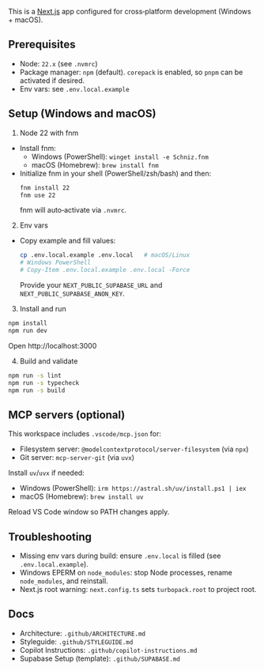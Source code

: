 This is a [Next.js](https://nextjs.org) app configured for cross‑platform development (Windows + macOS).

## Prerequisites

- Node: `22.x` (see `.nvmrc`)
- Package manager: `npm` (default). `corepack` is enabled, so `pnpm` can be activated if desired.
- Env vars: see `.env.local.example`

## Setup (Windows and macOS)

1. Node 22 with fnm

- Install fnm:
  - Windows (PowerShell): `winget install -e Schniz.fnm`
  - macOS (Homebrew): `brew install fnm`
- Initialize fnm in your shell (PowerShell/zsh/bash) and then:
  ```sh
  fnm install 22
  fnm use 22
  ```
  fnm will auto‑activate via `.nvmrc`.

2. Env vars

- Copy example and fill values:
  ```sh
  cp .env.local.example .env.local   # macOS/Linux
  # Windows PowerShell
  # Copy-Item .env.local.example .env.local -Force
  ```
  Provide your `NEXT_PUBLIC_SUPABASE_URL` and `NEXT_PUBLIC_SUPABASE_ANON_KEY`.

3. Install and run

```sh
npm install
npm run dev
```

Open http://localhost:3000

4. Build and validate

```sh
npm run -s lint
npm run -s typecheck
npm run -s build
```

## MCP servers (optional)

This workspace includes `.vscode/mcp.json` for:

- Filesystem server: `@modelcontextprotocol/server-filesystem` (via `npx`)
- Git server: `mcp-server-git` (via `uvx`)

Install `uv`/`uvx` if needed:

- Windows (PowerShell): `irm https://astral.sh/uv/install.ps1 | iex`
- macOS (Homebrew): `brew install uv`

Reload VS Code window so PATH changes apply.

## Troubleshooting

- Missing env vars during build: ensure `.env.local` is filled (see `.env.local.example`).
- Windows EPERM on `node_modules`: stop Node processes, rename `node_modules`, and reinstall.
- Next.js root warning: `next.config.ts` sets `turbopack.root` to project root.

## Docs

- Architecture: `.github/ARCHITECTURE.md`
- Styleguide: `.github/STYLEGUIDE.md`
- Copilot Instructions: `.github/copilot-instructions.md`
- Supabase Setup (template): `.github/SUPABASE.md`
